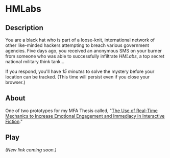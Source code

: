 # HMLabs

## Description
You are a black hat who is part of a loose-knit, international network of other like-minded hackers attempting to breach various government agencies. Five days ago, you received an anonymous SMS on your burner from someone who was able to successfully infiltrate _*HMLabs*_, a top secret national military think tank...

If you respond, you'll have *15 minutes* to solve the mystery before your location can be tracked. (This time will persist even if you close your browser.)

## About
One of two prototypes for my MFA Thesis called, "[The Use of Real-Time Mechanics to Increase Emotional Engagement and Immediacy in Interactive Fiction](https://library.scad.edu/search?/asamoff/asamoff/1%2C2%2C2%2CE/frameset&FF=asamoff+timothy&1%2C1%2C/indexsort=-)."

## Play
_(New link coming soon.)_